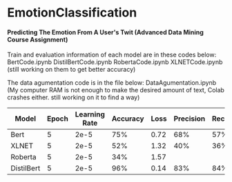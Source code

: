 # EmotionClassification
#### Predicting The Emotion From A User's Twit (Advanced Data Mining Course Assignment)

Train and evaluation information of each model are in these codes below:
BertCode.ipynb
DistilBertCode.ipynb
RobertaCode.ipynb
XLNETCode.ipynb
(still working on them to get better accuracy)

The data agumentation code is in the file below:
DataAgumentation.ipynb
(My computer RAM is not enough to make the desired amount of text, Colab crashes either. still working on it to find a way)


|    Model   |  Epoch | Learning Rate | Accuracy |  Loss | Precision | Recall | F-score |
|------------|--------|---------------|----------|-------|-----------|--------|---------|
|    Bert    |    5   |      2e-5     |    75%   |  0.72 |    68%    |   57%  |   61%   |
|    XLNET   |    5   |      2e-5     |    52%   |  1.32 |    40%    |   36%  |  360%   |
|   Roberta  |    5   |      2e-5     |    34%   |  1.57 |           |        |         |
| DistilBert |    5   |      2e-5     |    96%   |  0.14 |    83%    |  84%   |   83%   |
